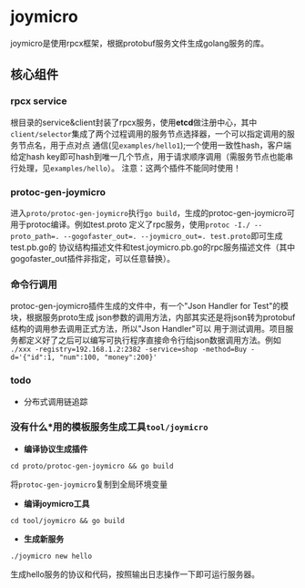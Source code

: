 # joymicro

joymicro是使用rpcx框架，根据protobuf服务文件生成golang服务的库。 

## 核心组件

### rpcx service

根目录的service&client封装了rpcx服务，使用**etcd**做注册中心，其中`client/selector`集成了两个过程调用的服务节点选择器，一个可以指定调用的服务节点名，用于点对点
通信(见`examples/hello1`);一个使用一致性hash，客户端给定hash key即可hash到唯一几个节点，用于请求顺序调用（需服务节点也能串行处理，见`examples/hello`）。
注意：这两个插件不能同时使用！

### protoc-gen-joymicro

进入`proto/protoc-gen-joymicro`执行`go build`，生成的protoc-gen-joymicro可用于protoc编译。例如test.proto
定义了rpc服务，使用`protoc -I./ --proto_path=. --gogofaster_out=. --joymicro_out=. test.proto`即可生成test.pb.go的
协议结构描述文件和test.joymicro.pb.go的rpc服务描述文件（其中gogofaster_out插件非指定，可以任意替换）。

### 命令行调用

protoc-gen-joymicro插件生成的文件中，有一个"Json Handler for Test"的模块，根据服务proto生成
json参数的调用方法，内部其实还是将json转为protobuf结构的调用参去调用正式方法，所以"Json Handler"可以
用于测试调用。项目服务都定义好了之后可以编写可执行程序直接命令行给json数据调用方法。例如
`./xxx -registry=192.168.1.2:2382 -service=shop -method=Buy -d='{"id":1, "num":100, "money":200}'`

### todo  
- 分布式调用链追踪

### 没有什么*用的模板服务生成工具`tool/joymicro`  
- **编译协议生成插件**

`cd proto/protoc-gen-joymicro && go build`

将`protoc-gen-joymicro`复制到全局环境变量

- **编译joymicro工具**

`cd tool/joymicro && go build`

- **生成新服务**

`./joymicro new hello`

生成hello服务的协议和代码，按照输出日志操作一下即可运行服务器。

